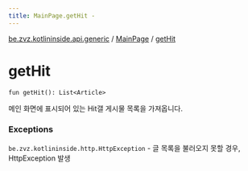 ```yaml
---
title: MainPage.getHit - 
---
```


[be.zvz.kotlininside.api.generic](../index.html) / [MainPage](index.html) / [getHit](./get-hit.html)

# getHit

`fun getHit(): List<Article>`

메인 화면에 표시되어 있는 Hit갤 게시물 목록을 가져옵니다.

### Exceptions

`be.zvz.kotlininside.http.HttpException` - 글 목록을 불러오지 못할 경우, HttpException 발생